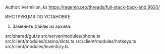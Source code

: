 Author: Vermilion_ks
https://ragemp.pro/threads/full-stack-back-end.9620/

ИНСТРУКЦИЯ ПО УСТАНОВКЕ



1. Заменить файлы из архива:

src/shared/gui.ts
src/server/modules/phone.ts
src/client/modules/casino/slots.ts
src/client/modules/hotkeys.ts
src/client/modules/inventory.ts
